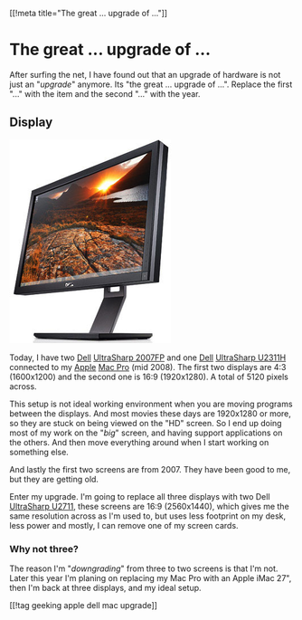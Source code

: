 [[!meta title="The great ... upgrade of ..."]]

# The great ... upgrade of ...

After surfing the net, I have found out that an upgrade of hardware is not just an "*upgrade*" anymore. Its "the great ... upgrade of ...". Replace the first "..." with the item and the second "..." with the year.

## Display

![Dell UltraSharp U2711](/images/2012/06/dell-u2711.png)

Today, I have two [Dell](http://www.dell.com/) [UltraSharp 2007FP](http://accessories.us.dell.com/sna/productdetail.aspx?c=us&l=en&s=dhs&cs=19&sku=320-4687) and one [Dell](http://www.dell.com/) [UltraSharp U2311H](http://accessories.dell.com/sna/products/monitors_flat_panel_widescreen/productdetail.aspx?c=ca&l=en&s=corp&sku=320-9270) connected to my [Apple](http://www.apple.com/) [Mac Pro](http://www.apple.com/macpro/) (mid 2008). The first two displays are 4:3 (1600x1200) and the second one is 16:9 (1920x1280). A total of 5120 pixels across. 

This setup is not ideal working environment when you are moving programs between the displays. And most movies these days are 1920x1280 or more, so they are stuck on being viewed on the "HD" screen. So I end up doing most of my work on the "*big*" screen, and having support applications on the others. And then move everything around when I start working on something else.

And lastly the first two screens are from 2007. They have been good to me, but they are getting old.

Enter my upgrade. I'm going to replace all three displays with two Dell [UltraSharp U2711](http://accessories.us.dell.com/sna/productdetail.aspx?c=us&l=en&s=bsd&cs=04&sku=224-8284&baynote_bnrank=1&baynote_irrank=0&~ck=baynoteSearch), these screens are 16:9 (2560x1440), which gives me the same resolution across as I'm used to, but uses less footprint on my desk, less power and mostly, I can remove one of my screen cards.

### Why not three?

The reason I'm "*downgrading*" from three to two screens is that I'm not. Later this year I'm planing on replacing my Mac Pro with an Apple iMac 27", then I'm back at three displays, and my ideal setup.

[[!tag geeking apple dell mac upgrade]]